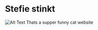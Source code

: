 # Stefie stinkt 
![Alt Text](https://media.giphy.com/media/JIX9t2j0ZTN9S/giphy.gif)
Thats a supper funny cat website
